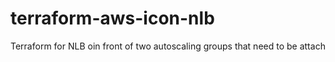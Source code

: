 # terraform-aws-icon-nlb

Terraform for NLB oin front of two autoscaling groups that need to be attach
